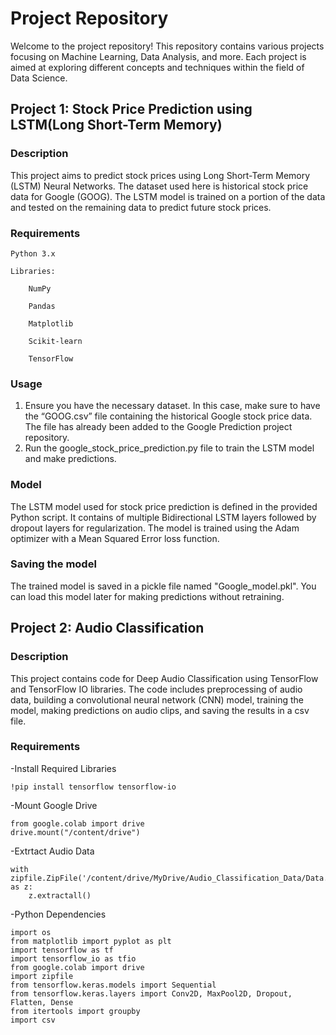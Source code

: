 # Project Repository 

Welcome to the project repository! This repository contains various projects focusing on Machine Learning, Data Analysis, and more. Each project is aimed at exploring different concepts and techniques within the field of Data Science. 

## Project 1: Stock Price Prediction using LSTM(Long Short-Term Memory)

### Description 

This project aims to predict stock prices using Long Short-Term Memory (LSTM) Neural Networks. The dataset used here is historical stock price data for Google (GOOG). The LSTM model is trained on a portion of the data and tested on the remaining data to predict future stock prices. 

### Requirements 

    Python 3.x 

    Libraries: 

        NumPy 

        Pandas 

        Matplotlib 

        Scikit-learn 

        TensorFlow 

### Usage 

1. Ensure you have the necessary dataset. In this case, make sure to have the “GOOG.csv” file containing the historical Google stock price data. The file has already been added to the Google Prediction project repository.
2. Run the google_stock_price_prediction.py file to train the LSTM model and make predictions.

### Model
The LSTM model used for stock price prediction is defined in the provided Python script. It contains of multiple Bidirectional LSTM layers followed by dropout layers for regularization. The model is trained using the Adam optimizer with a Mean Squared Error loss function.

### Saving the model 
The trained model is saved in a pickle file named "Google_model.pkl". You can load this model later for making predictions without retraining.


## Project 2: Audio Classification

### Description

This project contains code for Deep Audio Classification using TensorFlow and TensorFlow IO libraries. The code includes preprocessing of audio data, building a convolutional neural network (CNN) model, training the model, making predictions on audio clips, and saving the results in a csv file.

### Requirements

-Install Required Libraries
   
    !pip install tensorflow tensorflow-io

-Mount Google Drive
   
    from google.colab import drive
    drive.mount("/content/drive")

-Extrtact Audio Data
   
    with zipfile.ZipFile('/content/drive/MyDrive/Audio_Classification_Data/Data.zip') as z:
        z.extractall()

-Python Dependencies

    import os
    from matplotlib import pyplot as plt
    import tensorflow as tf
    import tensorflow_io as tfio
    from google.colab import drive
    import zipfile
    from tensorflow.keras.models import Sequential
    from tensorflow.keras.layers import Conv2D, MaxPool2D, Dropout, Flatten, Dense
    from itertools import groupby
    import csv

